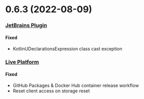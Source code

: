 # 0.6.3 (2022-08-09)

### [JetBrains Plugin](https://github.com/sourceplusplus/interface-jetbrains)

#### Fixed
- KotlinUDeclarationsExpression class cast exception

### [Live Platform](https://github.com/sourceplusplus/sourceplusplus)

#### Fixed
- GitHub Packages & Docker Hub container release workflow
- Reset client access on storage reset
